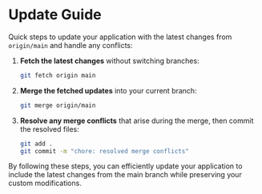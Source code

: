 # Update Guide

Quick steps to update your application with the latest changes from `origin/main` and handle any conflicts:

1. **Fetch the latest changes** without switching branches:
   ```bash
   git fetch origin main
   ```

2. **Merge the fetched updates** into your current branch:
   ```bash
   git merge origin/main
   ```
   
3. **Resolve any merge conflicts** that arise during the merge, then commit the resolved files:
   ```bash
   git add .
   git commit -m "chore: resolved merge conflicts"
   ```

By following these steps, you can efficiently update your application to include the latest changes from the main branch while preserving your custom modifications.